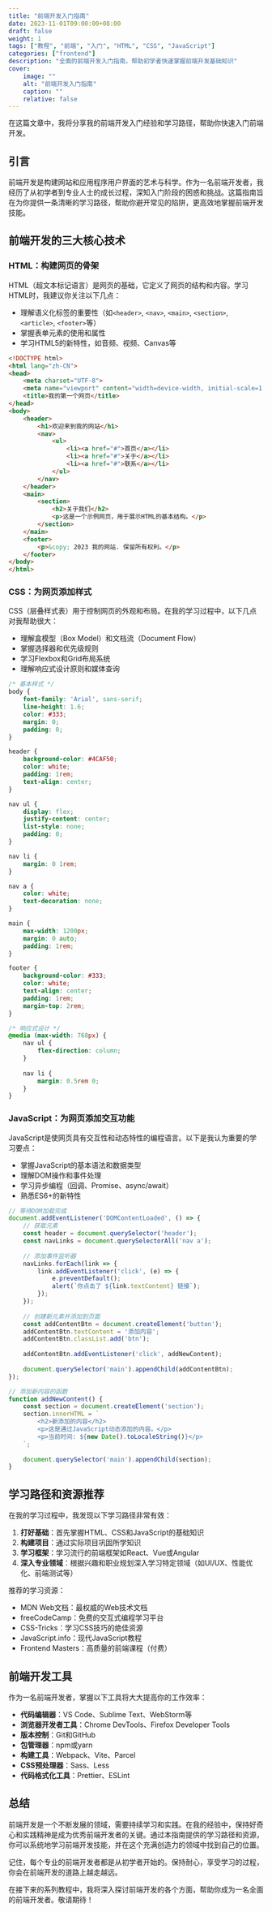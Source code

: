 ```yaml
---
title: "前端开发入门指南"
date: 2023-11-01T09:00:00+08:00
draft: false
weight: 1
tags: ["教程", "前端", "入门", "HTML", "CSS", "JavaScript"]
categories: ["frontend"] 
description: "全面的前端开发入门指南，帮助初学者快速掌握前端开发基础知识"
cover:
    image: "" 
    alt: "前端开发入门指南" 
    caption: "" 
    relative: false
---
```


在这篇文章中，我将分享我的前端开发入门经验和学习路径，帮助你快速入门前端开发。

<!--more-->

## 引言

前端开发是构建网站和应用程序用户界面的艺术与科学。作为一名前端开发者，我经历了从初学者到专业人士的成长过程，深知入门阶段的困惑和挑战。这篇指南旨在为你提供一条清晰的学习路径，帮助你避开常见的陷阱，更高效地掌握前端开发技能。

## 前端开发的三大核心技术

### HTML：构建网页的骨架

HTML（超文本标记语言）是网页的基础，它定义了网页的结构和内容。学习HTML时，我建议你关注以下几点：

- 理解语义化标签的重要性（如`<header>`, `<nav>`, `<main>`, `<section>`, `<article>`, `<footer>`等）
- 掌握表单元素的使用和属性
- 学习HTML5的新特性，如音频、视频、Canvas等

```html
<!DOCTYPE html>
<html lang="zh-CN">
<head>
    <meta charset="UTF-8">
    <meta name="viewport" content="width=device-width, initial-scale=1.0">
    <title>我的第一个网页</title>
</head>
<body>
    <header>
        <h1>欢迎来到我的网站</h1>
        <nav>
            <ul>
                <li><a href="#">首页</a></li>
                <li><a href="#">关于</a></li>
                <li><a href="#">联系</a></li>
            </ul>
        </nav>
    </header>
    <main>
        <section>
            <h2>关于我们</h2>
            <p>这是一个示例网页，用于展示HTML的基本结构。</p>
        </section>
    </main>
    <footer>
        <p>&copy; 2023 我的网站. 保留所有权利。</p>
    </footer>
</body>
</html>
```

### CSS：为网页添加样式

CSS（层叠样式表）用于控制网页的外观和布局。在我的学习过程中，以下几点对我帮助很大：

- 理解盒模型（Box Model）和文档流（Document Flow）
- 掌握选择器和优先级规则
- 学习Flexbox和Grid布局系统
- 理解响应式设计原则和媒体查询

```css
/* 基本样式 */
body {
    font-family: 'Arial', sans-serif;
    line-height: 1.6;
    color: #333;
    margin: 0;
    padding: 0;
}

header {
    background-color: #4CAF50;
    color: white;
    padding: 1rem;
    text-align: center;
}

nav ul {
    display: flex;
    justify-content: center;
    list-style: none;
    padding: 0;
}

nav li {
    margin: 0 1rem;
}

nav a {
    color: white;
    text-decoration: none;
}

main {
    max-width: 1200px;
    margin: 0 auto;
    padding: 1rem;
}

footer {
    background-color: #333;
    color: white;
    text-align: center;
    padding: 1rem;
    margin-top: 2rem;
}

/* 响应式设计 */
@media (max-width: 768px) {
    nav ul {
        flex-direction: column;
    }
    
    nav li {
        margin: 0.5rem 0;
    }
}
```

### JavaScript：为网页添加交互功能

JavaScript是使网页具有交互性和动态特性的编程语言。以下是我认为重要的学习要点：

- 掌握JavaScript的基本语法和数据类型
- 理解DOM操作和事件处理
- 学习异步编程（回调、Promise、async/await）
- 熟悉ES6+的新特性

```javascript
// 等待DOM加载完成
document.addEventListener('DOMContentLoaded', () => {
    // 获取元素
    const header = document.querySelector('header');
    const navLinks = document.querySelectorAll('nav a');
    
    // 添加事件监听器
    navLinks.forEach(link => {
        link.addEventListener('click', (e) => {
            e.preventDefault();
            alert(`你点击了 ${link.textContent} 链接`);
        });
    });
    
    // 创建新元素并添加到页面
    const addContentBtn = document.createElement('button');
    addContentBtn.textContent = '添加内容';
    addContentBtn.classList.add('btn');
    
    addContentBtn.addEventListener('click', addNewContent);
    
    document.querySelector('main').appendChild(addContentBtn);
});

// 添加新内容的函数
function addNewContent() {
    const section = document.createElement('section');
    section.innerHTML = `
        <h2>新添加的内容</h2>
        <p>这是通过JavaScript动态添加的内容。</p>
        <p>当前时间: ${new Date().toLocaleString()}</p>
    `;
    
    document.querySelector('main').appendChild(section);
}
```

## 学习路径和资源推荐

在我的学习过程中，我发现以下学习路径非常有效：

1. **打好基础**：首先掌握HTML、CSS和JavaScript的基础知识
2. **构建项目**：通过实际项目巩固所学知识
3. **学习框架**：学习流行的前端框架如React、Vue或Angular
4. **深入专业领域**：根据兴趣和职业规划深入学习特定领域（如UI/UX、性能优化、前端测试等）

推荐的学习资源：

- MDN Web文档：最权威的Web技术文档
- freeCodeCamp：免费的交互式编程学习平台
- CSS-Tricks：学习CSS技巧的绝佳资源
- JavaScript.info：现代JavaScript教程
- Frontend Masters：高质量的前端课程（付费）

## 前端开发工具

作为一名前端开发者，掌握以下工具将大大提高你的工作效率：

- **代码编辑器**：VS Code、Sublime Text、WebStorm等
- **浏览器开发者工具**：Chrome DevTools、Firefox Developer Tools
- **版本控制**：Git和GitHub
- **包管理器**：npm或yarn
- **构建工具**：Webpack、Vite、Parcel
- **CSS预处理器**：Sass、Less
- **代码格式化工具**：Prettier、ESLint

## 总结

前端开发是一个不断发展的领域，需要持续学习和实践。在我的经验中，保持好奇心和实践精神是成为优秀前端开发者的关键。通过本指南提供的学习路径和资源，你可以系统地学习前端开发技能，并在这个充满创造力的领域中找到自己的位置。

记住，每个专业的前端开发者都是从初学者开始的。保持耐心，享受学习的过程，你会在前端开发的道路上越走越远。

在接下来的系列教程中，我将深入探讨前端开发的各个方面，帮助你成为一名全面的前端开发者。敬请期待！